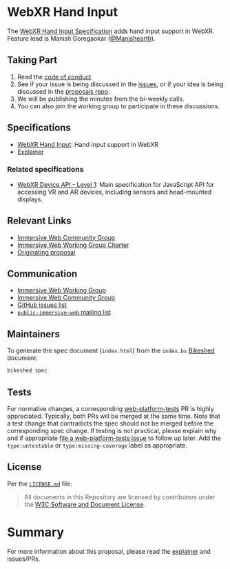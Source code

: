 # WebXR Hand Input

The [WebXR Hand Input Specification][this-spec] adds hand input support in WebXR.
Feature lead is Manish Goregaokar ([@Manishearth](https://github.com/Manishearth)). 

## Taking Part

1. Read the [code of conduct][CoC]
2. See if your issue is being discussed in the [issues][this-spec], or if your idea is being discussed in the [proposals repo][cgproposals].
3. We will be publishing the minutes from the bi-weekly calls.
4. You can also join the working group to participate in these discussions.

## Specifications

* [WebXR Hand Input][this-spec]: Hand input support in WebXR
* [Explainer](explainer.md)


### Related specifications
* [WebXR Device API - Level 1][webxrspec]: Main specification for JavaScript API for accessing VR and AR devices, including sensors and head-mounted displays.

## Relevant Links

* [Immersive Web Community Group][webxrcg]
* [Immersive Web Working Group Charter][wgcharter]
* [Originating proposal](https://github.com/immersive-web/proposals/issues/48)

## Communication

* [Immersive Web Working Group][webxrwg]
* [Immersive Web Community Group][webxrcg]
* [GitHub issues list](https://github.com/immersive-web/layers/issues)
* [`public-immersive-web` mailing list][publiclist]

## Maintainers

To generate the spec document (`index.html`) from the `index.bs` [Bikeshed][bikeshed] document:

```sh
bikeshed spec
```

## Tests

For normative changes, a corresponding
[web-platform-tests][wpt] PR is highly appreciated. Typically,
both PRs will be merged at the same time. Note that a test change that contradicts the spec should
not be merged before the corresponding spec change. If testing is not practical, please explain why
and if appropriate [file a web-platform-tests issue][wptissue]
to follow up later. Add the `type:untestable` or `type:missing-coverage` label as appropriate.


## License

Per the [`LICENSE.md`](LICENSE.md) file:

> All documents in this Repository are licensed by contributors under the  [W3C Software and Document License](https://www.w3.org/Consortium/Legal/copyright-software).

# Summary

For more information about this proposal, please read the [explainer](explainer.md) and issues/PRs.

<!-- Links -->
[this-spec]: https://immersive-web.github.io/webxr-hand-input
[CoC]: https://immersive-web.github.io/homepage/code-of-conduct.html
[webxrwg]: https://w3.org/immersive-web
[cgproposals]: https://github.com/immersive-web/proposals
[webxrspec]: https://immersive-web.github.io/webxr/
[webxrcg]: https://www.w3.org/community/immersive-web/
[wgcharter]: https://www.w3.org/2020/05/immersive-Web-wg-charter.html
[webxrref]: https://immersive-web.github.io/webxr-reference/
[publiclist]: https://lists.w3.org/Archives/Public/public-immersive-web-wg/
[bikeshed]: https://github.com/tabatkins/bikeshed
[wpt]: https://github.com/web-platform-tests/wpt
[wptissue]: https://github.com/web-platform-tests/wpt/issues/new
